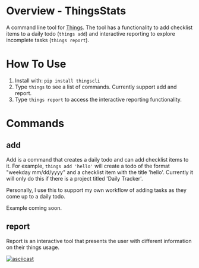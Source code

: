 # Overview - ThingsStats

A command line tool for [Things](https://culturedcode.com/things/). The tool has a functionality to add checklist items to a daily todo (`things add`) and interactive reporting to explore incomplete tasks (`things report`).

# How To Use

1. Install with: `pip install thingscli`
2. Type `things` to see a list of commands. Currently support add and report.
3. Type `things report` to access the interactive reporting functionality.

# Commands

## add

Add is a command that creates a daily todo and can add checklist items to it. For example, `things add 'hello'` will create a todo of the format "weekday mm/dd/yyyy" and a checklist item with the title 'hello'. Currently it will only do this if there is a project titled 'Daily Tracker'.

Personally, I use this to support my own workflow of adding tasks as they come up to a daily todo.

Example coming soon.

## report

Report is an interactive tool that presents the user with different information on their things usage.

[![asciicast](https://asciinema.org/a/qYOWzmVNsiahVvCgfhdD0w5Ps.png)](hhttps://asciinema.org/a/qYOWzmVNsiahVvCgfhdD0w5Ps)
